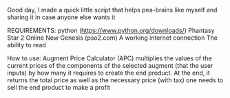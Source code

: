 Good day, I made a quick little script that helps pea-brains like myself and sharing it in case anyone else wants it

REQUIREMENTS:
python (https://www.python.org/downloads/)
Phantasy Star 2 Online New Genesis (pso2.com)
A working internet connection
The ability to read

How to use:
Augment Price Calculator (APC) multiplies the values of the current prices of the components of the selected augment (that the user inputs) by how many it requires to create the end product. At the end, it returns the total price as well as the necessary price (with tax) one needs to sell the end product to make a profit
